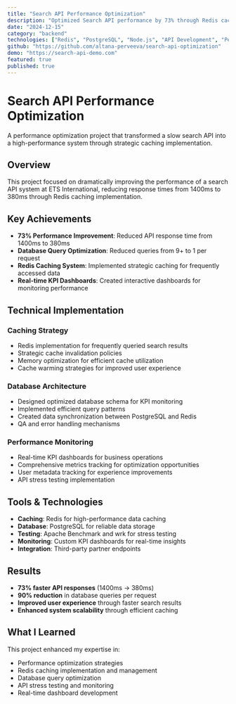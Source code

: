 ```yaml
---
title: "Search API Performance Optimization"
description: "Optimized Search API performance by 73% through Redis caching implementation, reducing database queries from 9+ to 1 per request."
date: "2024-12-15"
category: "backend"
technologies: ["Redis", "PostgreSQL", "Node.js", "API Development", "Performance Optimization"]
github: "https://github.com/altana-perveeva/search-api-optimization"
demo: "https://search-api-demo.com"
featured: true
published: true
---
```


# Search API Performance Optimization

A performance optimization project that transformed a slow search API into a high-performance system through strategic caching implementation.

## Overview

This project focused on dramatically improving the performance of a search API system at ETS International, reducing response times from 1400ms to 380ms through Redis caching implementation.

## Key Achievements

- **73% Performance Improvement**: Reduced API response time from 1400ms to 380ms
- **Database Query Optimization**: Reduced queries from 9+ to 1 per request
- **Redis Caching System**: Implemented strategic caching for frequently accessed data
- **Real-time KPI Dashboards**: Created interactive dashboards for monitoring performance

## Technical Implementation

### Caching Strategy
- Redis implementation for frequently queried search results
- Strategic cache invalidation policies
- Memory optimization for efficient cache utilization
- Cache warming strategies for improved user experience

### Database Architecture
- Designed optimized database schema for KPI monitoring
- Implemented efficient query patterns
- Created data synchronization between PostgreSQL and Redis
- QA and error handling mechanisms

### Performance Monitoring
- Real-time KPI dashboards for business operations
- Comprehensive metrics tracking for optimization opportunities
- User metadata tracking for experience improvements
- API stress testing implementation

## Tools & Technologies

- **Caching**: Redis for high-performance data caching
- **Database**: PostgreSQL for reliable data storage
- **Testing**: Apache Benchmark and wrk for stress testing
- **Monitoring**: Custom KPI dashboards for real-time insights
- **Integration**: Third-party partner endpoints

## Results

- **73% faster API responses** (1400ms → 380ms)
- **90% reduction** in database queries per request
- **Improved user experience** through faster search results
- **Enhanced system scalability** through efficient caching

## What I Learned

This project enhanced my expertise in:
- Performance optimization strategies
- Redis caching implementation and management
- Database query optimization
- API stress testing and monitoring
- Real-time dashboard development
